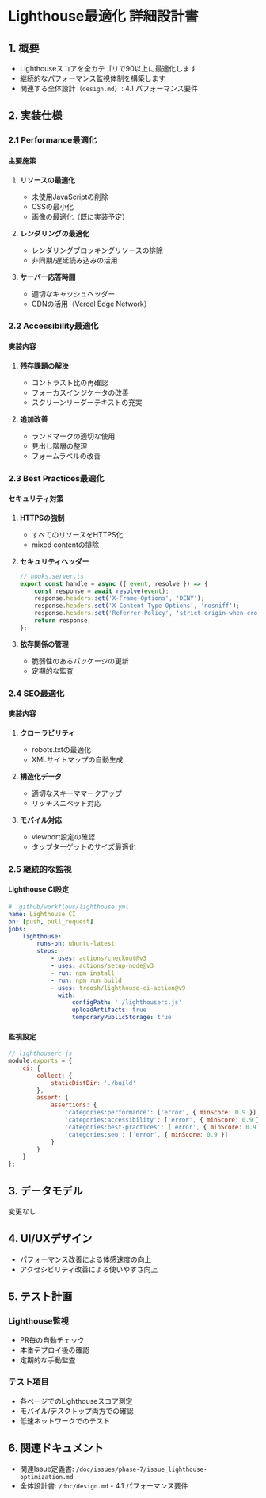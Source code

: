 # Lighthouse最適化 詳細設計書

## 1. 概要

- Lighthouseスコアを全カテゴリで90以上に最適化します
- 継続的なパフォーマンス監視体制を構築します
- 関連する全体設計（`design.md`）: 4.1 パフォーマンス要件

## 2. 実装仕様

### 2.1 Performance最適化

#### 主要施策

1. **リソースの最適化**
    - 未使用JavaScriptの削除
    - CSSの最小化
    - 画像の最適化（既に実装予定）

2. **レンダリングの最適化**
    - レンダリングブロッキングリソースの排除
    - 非同期/遅延読み込みの活用

3. **サーバー応答時間**
    - 適切なキャッシュヘッダー
    - CDNの活用（Vercel Edge Network）

### 2.2 Accessibility最適化

#### 実装内容

1. **残存課題の解決**
    - コントラスト比の再確認
    - フォーカスインジケータの改善
    - スクリーンリーダーテキストの充実

2. **追加改善**
    - ランドマークの適切な使用
    - 見出し階層の整理
    - フォームラベルの改善

### 2.3 Best Practices最適化

#### セキュリティ対策

1. **HTTPSの強制**
    - すべてのリソースをHTTPS化
    - mixed contentの排除

2. **セキュリティヘッダー**

    ```javascript
    // hooks.server.ts
    export const handle = async ({ event, resolve }) => {
    	const response = await resolve(event);
    	response.headers.set('X-Frame-Options', 'DENY');
    	response.headers.set('X-Content-Type-Options', 'nosniff');
    	response.headers.set('Referrer-Policy', 'strict-origin-when-cross-origin');
    	return response;
    };
    ```

3. **依存関係の管理**
    - 脆弱性のあるパッケージの更新
    - 定期的な監査

### 2.4 SEO最適化

#### 実装内容

1. **クローラビリティ**
    - robots.txtの最適化
    - XMLサイトマップの自動生成

2. **構造化データ**
    - 適切なスキーママークアップ
    - リッチスニペット対応

3. **モバイル対応**
    - viewport設定の確認
    - タップターゲットのサイズ最適化

### 2.5 継続的な監視

#### Lighthouse CI設定

```yaml
# .github/workflows/lighthouse.yml
name: Lighthouse CI
on: [push, pull_request]
jobs:
    lighthouse:
        runs-on: ubuntu-latest
        steps:
            - uses: actions/checkout@v3
            - uses: actions/setup-node@v3
            - run: npm install
            - run: npm run build
            - uses: treosh/lighthouse-ci-action@v9
              with:
                  configPath: './lighthouserc.js'
                  uploadArtifacts: true
                  temporaryPublicStorage: true
```

#### 監視設定

```javascript
// lighthouserc.js
module.exports = {
	ci: {
		collect: {
			staticDistDir: './build'
		},
		assert: {
			assertions: {
				'categories:performance': ['error', { minScore: 0.9 }],
				'categories:accessibility': ['error', { minScore: 0.9 }],
				'categories:best-practices': ['error', { minScore: 0.9 }],
				'categories:seo': ['error', { minScore: 0.9 }]
			}
		}
	}
};
```

## 3. データモデル

変更なし

## 4. UI/UXデザイン

- パフォーマンス改善による体感速度の向上
- アクセシビリティ改善による使いやすさ向上

## 5. テスト計画

### Lighthouse監視

- PR毎の自動チェック
- 本番デプロイ後の確認
- 定期的な手動監査

### テスト項目

- 各ページでのLighthouseスコア測定
- モバイル/デスクトップ両方での確認
- 低速ネットワークでのテスト

## 6. 関連ドキュメント

- 関連Issue定義書: `/doc/issues/phase-7/issue_lighthouse-optimization.md`
- 全体設計書: `/doc/design.md` - 4.1 パフォーマンス要件
